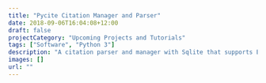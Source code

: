 ```yaml
---
title: "Pycite Citation Manager and Parser"
date: 2018-09-06T16:04:08+12:00
draft: false
projectCategory: "Upcoming Projects and Tutorials"
tags: ["Software", "Python 3"]
description: "A citation parser and manager with Sqlite that supports EndNote, RIS and BibTex."
images: []
url: ""
---
```

